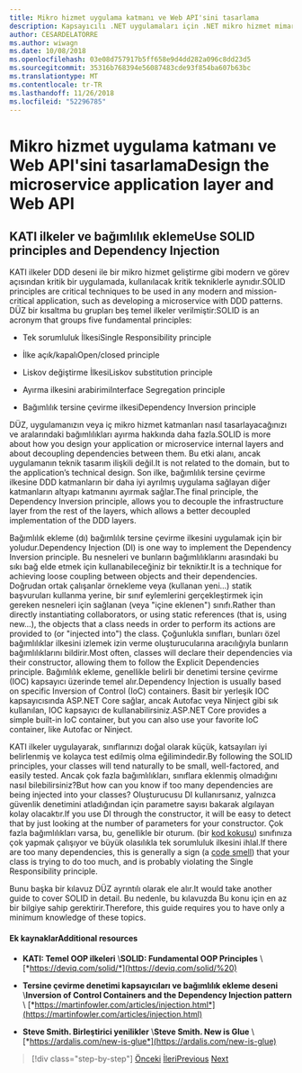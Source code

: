```yaml
---
title: Mikro hizmet uygulama katmanı ve Web API'sini tasarlama
description: Kapsayıcılı .NET uygulamaları için .NET mikro hizmet mimarisi | Uygulama katmanı tasarlamak için DÜZ priciples, kısa bir Bahsetme.
author: CESARDELATORRE
ms.author: wiwagn
ms.date: 10/08/2018
ms.openlocfilehash: 03e08d757917b5ff658e9d4dd282a096c8dd23d5
ms.sourcegitcommit: 35316b768394e56087483cde93f854ba607b63bc
ms.translationtype: MT
ms.contentlocale: tr-TR
ms.lasthandoff: 11/26/2018
ms.locfileid: "52296785"
---
```

# <a name="design-the-microservice-application-layer-and-web-api"></a><span data-ttu-id="8fd1e-103">Mikro hizmet uygulama katmanı ve Web API'sini tasarlama</span><span class="sxs-lookup"><span data-stu-id="8fd1e-103">Design the microservice application layer and Web API</span></span>

## <a name="use-solid-principles-and-dependency-injection"></a><span data-ttu-id="8fd1e-104">KATI ilkeler ve bağımlılık ekleme</span><span class="sxs-lookup"><span data-stu-id="8fd1e-104">Use SOLID principles and Dependency Injection</span></span>

<span data-ttu-id="8fd1e-105">KATI ilkeler DDD deseni ile bir mikro hizmet geliştirme gibi modern ve görev açısından kritik bir uygulamada, kullanılacak kritik tekniklerle aynıdır.</span><span class="sxs-lookup"><span data-stu-id="8fd1e-105">SOLID principles are critical techniques to be used in any modern and mission-critical application, such as developing a microservice with DDD patterns.</span></span> <span data-ttu-id="8fd1e-106">DÜZ bir kısaltma bu grupları beş temel ilkeler verilmiştir:</span><span class="sxs-lookup"><span data-stu-id="8fd1e-106">SOLID is an acronym that groups five fundamental principles:</span></span>

- <span data-ttu-id="8fd1e-107">Tek sorumluluk İlkesi</span><span class="sxs-lookup"><span data-stu-id="8fd1e-107">Single Responsibility principle</span></span>

- <span data-ttu-id="8fd1e-108">İlke açık/kapalı</span><span class="sxs-lookup"><span data-stu-id="8fd1e-108">Open/closed principle</span></span>

- <span data-ttu-id="8fd1e-109">Liskov değiştirme İlkesi</span><span class="sxs-lookup"><span data-stu-id="8fd1e-109">Liskov substitution principle</span></span>

- <span data-ttu-id="8fd1e-110">Ayırma ilkesini arabirimi</span><span class="sxs-lookup"><span data-stu-id="8fd1e-110">Interface Segregation principle</span></span>

- <span data-ttu-id="8fd1e-111">Bağımlılık tersine çevirme ilkesi</span><span class="sxs-lookup"><span data-stu-id="8fd1e-111">Dependency Inversion principle</span></span>

<span data-ttu-id="8fd1e-112">DÜZ, uygulamanızın veya iç mikro hizmet katmanları nasıl tasarlayacağınızı ve aralarındaki bağımlılıkları ayırma hakkında daha fazla.</span><span class="sxs-lookup"><span data-stu-id="8fd1e-112">SOLID is more about how you design your application or microservice internal layers and about decoupling dependencies between them.</span></span> <span data-ttu-id="8fd1e-113">Bu etki alanı, ancak uygulamanın teknik tasarım ilişkili değil.</span><span class="sxs-lookup"><span data-stu-id="8fd1e-113">It is not related to the domain, but to the application’s technical design.</span></span> <span data-ttu-id="8fd1e-114">Son ilke, bağımlılık tersine çevirme ilkesine DDD katmanların bir daha iyi ayrılmış uygulama sağlayan diğer katmanların altyapı katmanını ayırmak sağlar.</span><span class="sxs-lookup"><span data-stu-id="8fd1e-114">The final principle, the Dependency Inversion principle, allows you to decouple the infrastructure layer from the rest of the layers, which allows a better decoupled implementation of the DDD layers.</span></span>

<span data-ttu-id="8fd1e-115">Bağımlılık ekleme (dı) bağımlılık tersine çevirme ilkesini uygulamak için bir yoludur.</span><span class="sxs-lookup"><span data-stu-id="8fd1e-115">Dependency Injection (DI) is one way to implement the Dependency Inversion principle.</span></span> <span data-ttu-id="8fd1e-116">Bu nesneleri ve bunların bağımlılıklarını arasındaki bu sıkı bağ elde etmek için kullanabileceğiniz bir tekniktir.</span><span class="sxs-lookup"><span data-stu-id="8fd1e-116">It is a technique for achieving loose coupling between objects and their dependencies.</span></span> <span data-ttu-id="8fd1e-117">Doğrudan ortak çalışanlar örnekleme veya (kullanan yeni...) statik başvuruları kullanma yerine, bir sınıf eylemlerini gerçekleştirmek için gereken nesneleri için sağlanan (veya "içine eklenen") sınıfı.</span><span class="sxs-lookup"><span data-stu-id="8fd1e-117">Rather than directly instantiating collaborators, or using static references (that is, using new…), the objects that a class needs in order to perform its actions are provided to (or "injected into") the class.</span></span> <span data-ttu-id="8fd1e-118">Çoğunlukla sınıfları, bunları özel bağımlılıklar ilkesini izlemek izin verme oluşturucularına aracılığıyla bunların bağımlılıklarını bildirir.</span><span class="sxs-lookup"><span data-stu-id="8fd1e-118">Most often, classes will declare their dependencies via their constructor, allowing them to follow the Explicit Dependencies principle.</span></span> <span data-ttu-id="8fd1e-119">Bağımlılık ekleme, genellikle belirli bir denetimi tersine çevirme (IOC) kapsayıcı üzerinde temel alır.</span><span class="sxs-lookup"><span data-stu-id="8fd1e-119">Dependency Injection is usually based on specific Inversion of Control (IoC) containers.</span></span> <span data-ttu-id="8fd1e-120">Basit bir yerleşik IOC kapsayıcısında ASP.NET Core sağlar, ancak Autofac veya Ninject gibi sık kullanılan, IOC kapsayıcı de kullanabilirsiniz.</span><span class="sxs-lookup"><span data-stu-id="8fd1e-120">ASP.NET Core provides a simple built-in IoC container, but you can also use your favorite IoC container, like Autofac or Ninject.</span></span>

<span data-ttu-id="8fd1e-121">KATI ilkeler uygulayarak, sınıflarınızı doğal olarak küçük, katsayıları iyi belirlenmiş ve kolayca test edilmiş olma eğilimindedir.</span><span class="sxs-lookup"><span data-stu-id="8fd1e-121">By following the SOLID principles, your classes will tend naturally to be small, well-factored, and easily tested.</span></span> <span data-ttu-id="8fd1e-122">Ancak çok fazla bağımlılıkları, sınıflara eklenmiş olmadığını nasıl bilebilirsiniz?</span><span class="sxs-lookup"><span data-stu-id="8fd1e-122">But how can you know if too many dependencies are being injected into your classes?</span></span> <span data-ttu-id="8fd1e-123">Oluşturucusu DI kullanırsanız, yalnızca güvenlik denetimini atladığından için parametre sayısı bakarak algılayan kolay olacaktır.</span><span class="sxs-lookup"><span data-stu-id="8fd1e-123">If you use DI through the constructor, it will be easy to detect that by just looking at the number of parameters for your constructor.</span></span> <span data-ttu-id="8fd1e-124">Çok fazla bağımlılıkları varsa, bu, genellikle bir oturum. (bir [kod kokusu](https://deviq.com/code-smells/)) sınıfınıza çok yapmak çalışıyor ve büyük olasılıkla tek sorumluluk ilkesini ihlal.</span><span class="sxs-lookup"><span data-stu-id="8fd1e-124">If there are too many dependencies, this is generally a sign (a [code smell](https://deviq.com/code-smells/)) that your class is trying to do too much, and is probably violating the Single Responsibility principle.</span></span>

<span data-ttu-id="8fd1e-125">Bunu başka bir kılavuz DÜZ ayrıntılı olarak ele alır.</span><span class="sxs-lookup"><span data-stu-id="8fd1e-125">It would take another guide to cover SOLID in detail.</span></span> <span data-ttu-id="8fd1e-126">Bu nedenle, bu kılavuzda Bu konu için en az bir bilgiye sahip gerektirir.</span><span class="sxs-lookup"><span data-stu-id="8fd1e-126">Therefore, this guide requires you to have only a minimum knowledge of these topics.</span></span>

#### <a name="additional-resources"></a><span data-ttu-id="8fd1e-127">Ek kaynaklar</span><span class="sxs-lookup"><span data-stu-id="8fd1e-127">Additional resources</span></span>

- <span data-ttu-id="8fd1e-128">**KATI: Temel OOP ilkeleri** \\</span><span class="sxs-lookup"><span data-stu-id="8fd1e-128">**SOLID: Fundamental OOP Principles** \\</span></span>
  [*https://deviq.com/solid/*](https://deviq.com/solid/%20)

- <span data-ttu-id="8fd1e-129">**Tersine çevirme denetimi kapsayıcıları ve bağımlılık ekleme deseni** \\</span><span class="sxs-lookup"><span data-stu-id="8fd1e-129">**Inversion of Control Containers and the Dependency Injection pattern** \\</span></span>
  [*https://martinfowler.com/articles/injection.html*](https://martinfowler.com/articles/injection.html)

- <span data-ttu-id="8fd1e-130">**Steve Smith. Birleştirici yenilikler** \\</span><span class="sxs-lookup"><span data-stu-id="8fd1e-130">**Steve Smith. New is Glue** \\</span></span>
  [*https://ardalis.com/new-is-glue*](https://ardalis.com/new-is-glue)

>[!div class="step-by-step"]
<span data-ttu-id="8fd1e-131">[Önceki](nosql-database-persistence-infrastructure.md)
[İleri](microservice-application-layer-implementation-web-api.md)</span><span class="sxs-lookup"><span data-stu-id="8fd1e-131">[Previous](nosql-database-persistence-infrastructure.md)
[Next](microservice-application-layer-implementation-web-api.md)</span></span>
